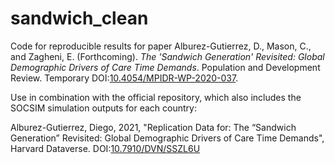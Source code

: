 # sandwich_clean
Code for reproducible results for paper Alburez-Gutierrez, D., Mason, C., and Zagheni, E. (Forthcoming). *The 'Sandwich Generation' Revisited: Global Demographic Drivers of Care Time Demands*. Population and Development Review. Temporary DOI:[10.4054/MPIDR-WP-2020-037](https://dx.doi.org/10.4054/MPIDR-WP-2020-037).

Use in combination with the official repository, which also includes the SOCSIM simulation outputs for each country:

Alburez-Gutierrez, Diego, 2021, "Replication Data for: The “Sandwich Generation” Revisited: Global Demographic Drivers of Care Time Demands", Harvard Dataverse. DOI:[10.7910/DVN/SSZL6U](https://doi.org/10.7910/DVN/SSZL6U)